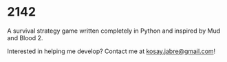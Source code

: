 # 2142
A survival strategy game written completely in Python and inspired by Mud and Blood 2.

Interested in helping me develop? Contact me at kosay.jabre@gmail.com!
